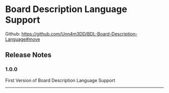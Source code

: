 # Board Description Language Support

Github: https://github.com/Unn4m3DD/BDL-Board-Description-Language#move 


## Release Notes

### 1.0.0
First Version of Board Description Language Support

-----------------------------------------------------------------------------------------------------------
